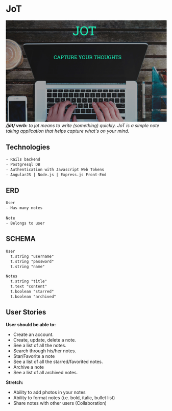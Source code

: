 # JoT
![](public/images/readme/intro.png)
_**/jät/ verb:** to jot means to write (something) quickly. JoT is a simple note taking application that helps capture what's on your mind._


## Technologies
```
- Rails backend
- Postgresql DB
- Authentication with Javascript Web Tokens
- AngularJS | Node.js | Express.js Front-End
```

## ERD
```
User
- Has many notes

Note
- Belongs to user
```

## SCHEMA
```
User
  t.string "username"
  t.string "password"
  t.string "name"
```
```
Notes
  t.string "title"
  t.text "content"
  t.boolean "starred"
  t.boolean "archived"
```
## User Stories
**User should be able to:**

- Create an account.
- Create, update, delete a note.
- See a list of all the notes.
- Search through his/her notes.
- Star/Favorite a note
- See a list of all the starred/favorited notes.
- Archive a note
- See a list of all archived notes.

**Stretch:**

- Ability to add photos in your notes
- Ability to format notes (i.e. bold, italic, bullet list)
- Share notes with other users (Collaboration)
